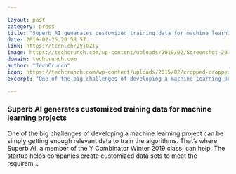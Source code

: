```yaml
---

layout: post
category: press
title: "Superb AI generates customized training data for machine learning projects"
date: 2019-02-25 20:58:57
link: https://tcrn.ch/2VjQZTy
image: https://techcrunch.com/wp-content/uploads/2019/02/Screenshot-2019-02-25-14.34.36.png?w=756
domain: techcrunch.com
author: "TechCrunch"
icon: https://techcrunch.com/wp-content/uploads/2015/02/cropped-cropped-favicon-gradient.png?w=180
excerpt: "One of the big challenges of developing a machine learning project can be simply getting enough relevant data to train the algorithms. That’s where Superb AI, a member of the Y Combinator Winter 2019 class, can help. The startup helps companies create customized data sets to meet the requirem…"

---
```


### Superb AI generates customized training data for machine learning projects

One of the big challenges of developing a machine learning project can be simply getting enough relevant data to train the algorithms. That’s where Superb AI, a member of the Y Combinator Winter 2019 class, can help. The startup helps companies create customized data sets to meet the requirem…